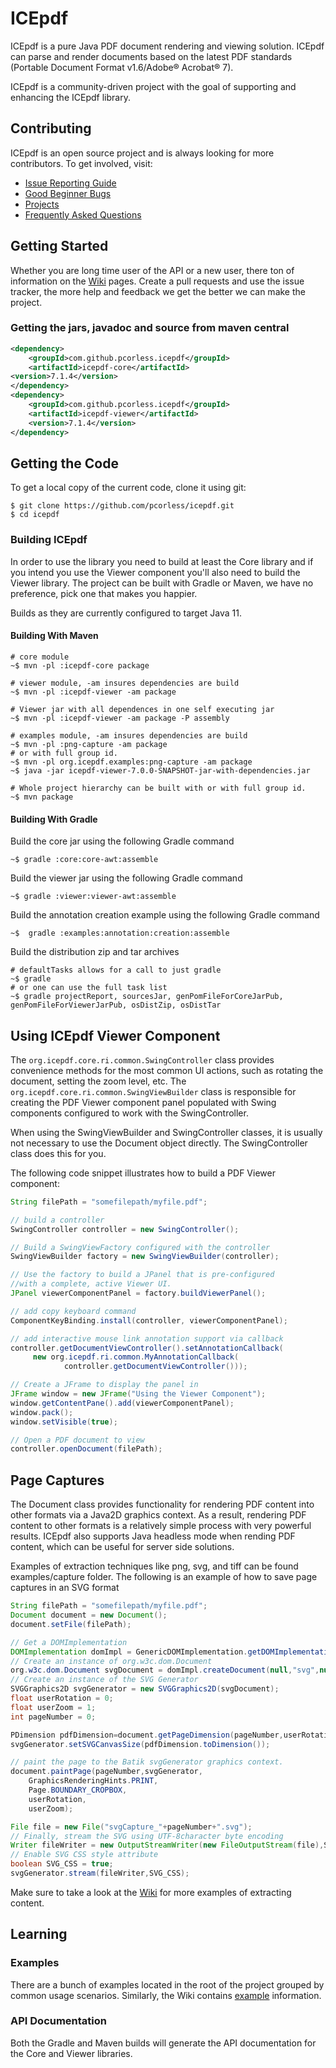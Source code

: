 # ICEpdf

ICEpdf is a pure Java PDF document rendering and viewing solution. ICEpdf can parse and render documents based on the 
latest PDF standards (Portable Document Format v1.6/Adobe® Acrobat® 7).

ICEpdf is a community-driven project with the goal of supporting and enhancing the ICEpdf library.  

## Contributing
ICEpdf is an open source project and is always looking for more contributors.  To get involved, visit:

 - [Issue Reporting Guide](https://github.com/pcorless/icepdf/wiki/Issue-Reporting-Guide)
 - [Good Beginner Bugs](https://github.com/pcorless/icepdf/issues?q=is%3Aopen+is%3Aissue+label%3A%22good+first+issue%22)
 - [Projects](https://github.com/pcorless/icepdf/projects)
 - [Frequently Asked Questions](https://github.com/pcorless/icepdf/wiki/Frequently-Asked-Questions)
   <!-- Code Contribution Guide --> 
 ## Getting Started
 Whether you are long time user of the API or a new user, there ton of information on the 
 [Wiki](https://github.com/pcorless/icepdf/wiki) pages.  Create a pull requests and use the issue tracker, the more
 help and feedback we get the better we can make the project.

 
 ### Getting the jars, javadoc and source from maven central 
 ```xml
 <dependency>
     <groupId>com.github.pcorless.icepdf</groupId>
     <artifactId>icepdf-core</artifactId>
 <version>7.1.4</version>
</dependency>
<dependency>
     <groupId>com.github.pcorless.icepdf</groupId>
     <artifactId>icepdf-viewer</artifactId>
     <version>7.1.4</version>
</dependency>
 ```
 
 ## Getting the Code
 To get a local copy of the current code, clone it using git:
 ```
$ git clone https://github.com/pcorless/icepdf.git
$ cd icepdf
```
 
 ### Building ICEpdf
 In order to use the library you need to build at least the Core library and if you intend you use the Viewer
 component you'll also need to build the Viewer library.  The project can be built with Gradle or Maven, we have
 no preference, pick one that makes you happier.

Builds as they are currently configured to target Java 11.

#### Building With Maven
```
# core module
~$ mvn -pl :icepdf-core package

# viewer module, -am insures dependencies are build 
~$ mvn -pl :icepdf-viewer -am package

# Viewer jar with all dependences in one self executing jar
~$ mvn -pl :icepdf-viewer -am package -P assembly 

# examples module, -am insures dependencies are build 
~$ mvn -pl :png-capture -am package
# or with full group id. 
~$ mvn -pl org.icepdf.examples:png-capture -am package
~$ java -jar icepdf-viewer-7.0.0-SNAPSHOT-jar-with-dependencies.jar

# Whole project hierarchy can be built with or with full group id. 
~$ mvn package

 ```
#### Building With Gradle

Build the core jar using the following Gradle command

```~$ gradle :core:core-awt:assemble ```

Build the viewer jar using the following Gradle command

```~$ gradle :viewer:viewer-awt:assemble``` 

Build the annotation creation example using the following Gradle command

```~$  gradle :examples:annotation:creation:assemble```

Build the distribution zip and tar archives

```
# defaultTasks allows for a call to just gradle 
~$ gradle
# or one can use the full task list 
~$ gradle projectReport, sourcesJar, genPomFileForCoreJarPub, genPomFileForViewerJarPub, osDistZip, osDistTar
```

 ## Using ICEpdf Viewer Component
 The `org.icepdf.core.ri.common.SwingController` class provides convenience methods for the most common UI actions, 
 such as rotating the document, setting the zoom level, etc. The `org.icepdf.core.ri.common.SwingViewBuilder` class is 
 responsible for creating the PDF Viewer component panel populated with Swing components configured to work with the 
 SwingController.
 
 When using the SwingViewBuilder and SwingController classes, it is usually not necessary to use the Document object
 directly. The SwingController class does this for you.
 
 The following code snippet illustrates how to build a PDF Viewer component:
 ```java
String filePath = "somefilepath/myfile.pdf";

// build a controller
SwingController controller = new SwingController();

// Build a SwingViewFactory configured with the controller
SwingViewBuilder factory = new SwingViewBuilder(controller);

// Use the factory to build a JPanel that is pre-configured
//with a complete, active Viewer UI.
JPanel viewerComponentPanel = factory.buildViewerPanel();

// add copy keyboard command
ComponentKeyBinding.install(controller, viewerComponentPanel);

// add interactive mouse link annotation support via callback
controller.getDocumentViewController().setAnnotationCallback(
      new org.icepdf.ri.common.MyAnnotationCallback(
             controller.getDocumentViewController()));

// Create a JFrame to display the panel in
JFrame window = new JFrame("Using the Viewer Component");
window.getContentPane().add(viewerComponentPanel);
window.pack();
window.setVisible(true);

// Open a PDF document to view
controller.openDocument(filePath);
```
 ## Page Captures
 
 The Document class provides functionality for rendering PDF content into other formats via a Java2D graphics context.
 As a result, rendering PDF content to other formats is a relatively simple process with very powerful results. ICEpdf 
 also supports Java headless mode when rending PDF content, which can be useful for server side solutions.

Examples of extraction techniques like png, svg, and tiff can be found examples/capture folder. The following is an
example of how to save page captures in an SVG format
 
 ```java
String filePath = "somefilepath/myfile.pdf";
Document document = new Document();
document.setFile(filePath);

// Get a DOMImplementation
DOMImplementation domImpl = GenericDOMImplementation.getDOMImplementation();
// Create an instance of org.w3c.dom.Document
org.w3c.dom.Document svgDocument = domImpl.createDocument(null,"svg",null);
// Create an instance of the SVG Generator
SVGGraphics2D svgGenerator = new SVGGraphics2D(svgDocument);
float userRotation = 0;
float userZoom = 1;
int pageNumber = 0;

PDimension pdfDimension=document.getPageDimension(pageNumber,userRotation,userZoom);
svgGenerator.setSVGCanvasSize(pdfDimension.toDimension());

// paint the page to the Batik svgGenerator graphics context.
document.paintPage(pageNumber,svgGenerator,
     GraphicsRenderingHints.PRINT,
     Page.BOUNDARY_CROPBOX,
     userRotation,
     userZoom);

File file = new File("svgCapture_"+pageNumber+".svg");
// Finally, stream the SVG using UTF-8character byte encoding
Writer fileWriter = new OutputStreamWriter(new FileOutputStream(file),StandardCharsets.UTF_8);
// Enable SVG CSS style attribute
boolean SVG_CSS = true;
svgGenerator.stream(fileWriter,SVG_CSS);
```

Make sure to take a look at the [Wiki](https://github.com/pcorless/icepdf/wiki/Usage-Examples) for more examples of
extracting content.

 
 ## Learning
  
 ### Examples

There are a bunch of examples located in the root of the project grouped by common usage scenarios. Similarly, the
Wiki contains [example](https://github.com/pcorless/icepdf/wiki/Usage-Examples) information. 

 ### API Documentation
 
 Both the Gradle and Maven builds will generate the API documentation for the Core and Viewer libraries. 
 
